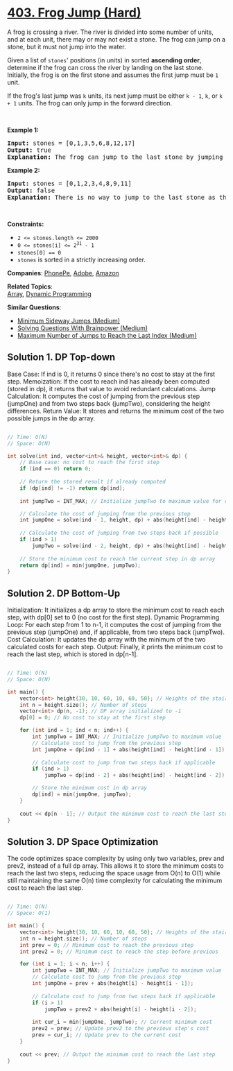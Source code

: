 # [403. Frog Jump (Hard)](https://leetcode.com/problems/frog-jump)

<p>A frog is crossing a river. The river is divided into some number of units, and at each unit, there may or may not exist a stone. The frog can jump on a stone, but it must not jump into the water.</p>
<p>Given a list of <code>stones</code>' positions (in units) in sorted <strong>ascending order</strong>, determine if the frog can cross the river by landing on the last stone. Initially, the frog is on the first stone and assumes the first jump must be <code>1</code> unit.</p>
<p>If the frog's last jump was <code>k</code> units, its next jump must be either <code>k - 1</code>, <code>k</code>, or <code>k + 1</code> units. The frog can only jump in the forward direction.</p>
<p>&nbsp;</p>
<p><strong class="example">Example 1:</strong></p>
<pre><strong>Input:</strong> stones = [0,1,3,5,6,8,12,17]
<strong>Output:</strong> true
<strong>Explanation:</strong> The frog can jump to the last stone by jumping 1 unit to the 2nd stone, then 2 units to the 3rd stone, then 2 units to the 4th stone, then 3 units to the 6th stone, 4 units to the 7th stone, and 5 units to the 8th stone.
</pre>
<p><strong class="example">Example 2:</strong></p>
<pre><strong>Input:</strong> stones = [0,1,2,3,4,8,9,11]
<strong>Output:</strong> false
<strong>Explanation:</strong> There is no way to jump to the last stone as the gap between the 5th and 6th stone is too large.
</pre>
<p>&nbsp;</p>
<p><strong>Constraints:</strong></p>
<ul>
	<li><code>2 &lt;= stones.length &lt;= 2000</code></li>
	<li><code>0 &lt;= stones[i] &lt;= 2<sup>31</sup> - 1</code></li>
	<li><code>stones[0] == 0</code></li>
	<li><code>stones</code>&nbsp;is sorted in a strictly increasing order.</li>
</ul>

**Companies**:
[PhonePe](https://leetcode.com/company/phonepe), [Adobe](https://leetcode.com/company/adobe), [Amazon](https://leetcode.com/company/amazon)

**Related Topics**:  
[Array](https://leetcode.com/tag/array/), [Dynamic Programming](https://leetcode.com/tag/dynamic-programming/)

**Similar Questions**:
* [Minimum Sideway Jumps (Medium)](https://leetcode.com/problems/minimum-sideway-jumps/)
* [Solving Questions With Brainpower (Medium)](https://leetcode.com/problems/solving-questions-with-brainpower/)
* [Maximum Number of Jumps to Reach the Last Index (Medium)](https://leetcode.com/problems/maximum-number-of-jumps-to-reach-the-last-index/)

## Solution 1. DP Top-down

Base Case: If ind is 0, it returns 0 since there's no cost to stay at the first step.
Memoization: If the cost to reach ind has already been computed (stored in dp), it returns that value to avoid redundant calculations.
Jump Calculation: It computes the cost of jumping from the previous step (jumpOne) and from two steps back (jumpTwo), considering the height differences.
Return Value: It stores and returns the minimum cost of the two possible jumps in the dp array.

```cpp

// Time: O(N)
// Space: O(N)

int solve(int ind, vector<int>& height, vector<int>& dp) {
    // Base case: no cost to reach the first step
    if (ind == 0) return 0;  
    
    // Return the stored result if already computed
    if (dp[ind] != -1) return dp[ind];  
    
    int jumpTwo = INT_MAX; // Initialize jumpTwo to maximum value for comparison

    // Calculate the cost of jumping from the previous step
    int jumpOne = solve(ind - 1, height, dp) + abs(height[ind] - height[ind - 1]);
    
    // Calculate the cost of jumping from two steps back if possible
    if (ind > 1)
        jumpTwo = solve(ind - 2, height, dp) + abs(height[ind] - height[ind - 2]);
    
    // Store the minimum cost to reach the current step in dp array
    return dp[ind] = min(jumpOne, jumpTwo);  
}

```


## Solution 2. DP Bottom-Up

Initialization: It initializes a dp array to store the minimum cost to reach each step, with dp[0] set to 0 (no cost for the first step).
Dynamic Programming Loop: For each step from 1 to n-1, it computes the cost of jumping from the previous step (jumpOne) and, if applicable, from two steps back (jumpTwo).
Cost Calculation: It updates the dp array with the minimum of the two calculated costs for each step.
Output: Finally, it prints the minimum cost to reach the last step, which is stored in dp[n-1].

```cpp

// Time: O(N)
// Space: O(N)

int main() {
    vector<int> height{30, 10, 60, 10, 60, 50}; // Heights of the stairs
    int n = height.size(); // Number of steps
    vector<int> dp(n, -1); // DP array initialized to -1
    dp[0] = 0; // No cost to stay at the first step

    for (int ind = 1; ind < n; ind++) {
        int jumpTwo = INT_MAX; // Initialize jumpTwo to maximum value
        // Calculate cost to jump from the previous step
        int jumpOne = dp[ind - 1] + abs(height[ind] - height[ind - 1]);
        
        // Calculate cost to jump from two steps back if applicable
        if (ind > 1)
            jumpTwo = dp[ind - 2] + abs(height[ind] - height[ind - 2]);

        // Store the minimum cost in dp array
        dp[ind] = min(jumpOne, jumpTwo);
    }
    
    cout << dp[n - 1]; // Output the minimum cost to reach the last step
}

```

## Solution 3. DP Space Optimization

The code optimizes space complexity by using only two variables, prev and prev2, instead of a full dp array. This allows it to store the minimum costs to reach the 
last two steps, reducing the space usage from O(n) to O(1) while still maintaining the same O(n) time complexity for calculating the minimum cost to reach the last step.

```cpp

// Time: O(N)
// Space: O(1)

int main() {
    vector<int> height{30, 10, 60, 10, 60, 50}; // Heights of the stairs
    int n = height.size(); // Number of steps
    int prev = 0; // Minimum cost to reach the previous step
    int prev2 = 0; // Minimum cost to reach the step before previous

    for (int i = 1; i < n; i++) {
        int jumpTwo = INT_MAX; // Initialize jumpTwo to maximum value
        // Calculate cost to jump from the previous step
        int jumpOne = prev + abs(height[i] - height[i - 1]);
        
        // Calculate cost to jump from two steps back if applicable
        if (i > 1)
            jumpTwo = prev2 + abs(height[i] - height[i - 2]);
        
        int cur_i = min(jumpOne, jumpTwo); // Current minimum cost
        prev2 = prev; // Update prev2 to the previous step's cost
        prev = cur_i; // Update prev to the current cost
    }
    
    cout << prev; // Output the minimum cost to reach the last step
}



```
